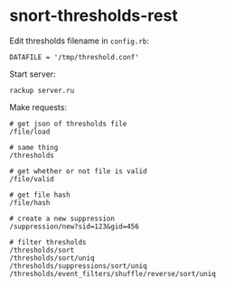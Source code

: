 # snort-thresholds-rest
Edit thresholds filename in `config.rb`:

```
DATAFILE = '/tmp/threshold.conf'
```

Start server:

```
rackup server.ru
```

Make requests:

```
# get json of thresholds file
/file/load

# same thing
/thresholds

# get whether or not file is valid
/file/valid

# get file hash
/file/hash

# create a new suppression
/suppression/new?sid=123&gid=456

# filter thresholds
/thresholds/sort
/thresholds/sort/uniq
/thresholds/suppressions/sort/uniq
/thresholds/event_filters/shuffle/reverse/sort/uniq
```
